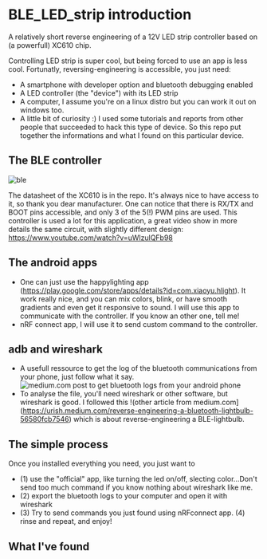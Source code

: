 # BLE_LED_strip introduction
A relatively short reverse engineering of a 12V LED strip controller based on (a powerfull) XC610 chip.

Controlling LED strip is super cool, but being forced to use an app is less cool.
Fortunatly, reversing-engineering is accessible, you just need:
- A smartphone with developer option and bluetooth debugging enabled
- A LED controller (the "device") with its LED strip
- A computer, I assume you're on a linux distro but you can work it out on windows too.
- A little bit of curiosity :)
I used some tutorials and reports from other people that succeeded to hack this type of device.
So this repo put together the informations and what I found on this particular device.

## The BLE controller
![ble](https://github.com/NotACoin/BLE_LED_strip/assets/60425329/f89ab1e7-64a5-41d1-937f-345e4480ba07)

The datasheet of the XC610 is in the repo. It's always nice to have access to it, so thank you dear manufacturer.
One can notice that there is RX/TX and BOOT pins accessible, and only 3 of the 5(!) PWM pins are used.
This controller is used a lot for this application, a great video show in more details the same circuit, 
with slightly different design: https://www.youtube.com/watch?v=uWlzulQFb98
## The android apps
- One can just use the happylighting app (https://play.google.com/store/apps/details?id=com.xiaoyu.hlight). 
It work really nice, and you can mix colors, blink, or have smooth gradients and even get it responsive to sound.
I will use this app to communicate with the controller. If you know an other one, tell me!
- nRF connect app, I will use it to send custom command to the controller.
## adb and wireshark
- A usefull ressource to get the log of the bluetooth communications from your phone, just follow what it say.
![medium.com post to get bluetooth logs from your android phone](https://medium.com/@charlie.d.anderson/how-to-get-the-bluetooth-host-controller-interface-logs-from-a-modern-android-phone-d23bde00b9fa)  
- To analyse the file, you'll need wireshark or other software, but wireshark is good. I followed this !(other article from medium.com](https://urish.medium.com/reverse-engineering-a-bluetooth-lightbulb-56580fcb7546) which is about reverse-engineering a BLE-lightbulb.
## The simple process
Once you installed everything you need, you just want to 
- (1) use the "official" app, like turning the led on/off, slecting color...Don't send too much command if you know nothing about wireshark like me.
- (2) export the bluetooth logs to your computer and open it with wireshark
- (3) Try to send commands you just found using nRFconnect app.
(4) rinse and repeat, and enjoy!
## What I've found

